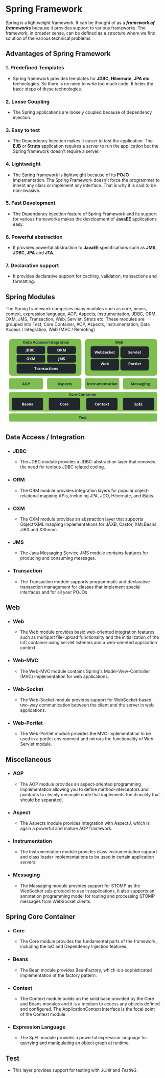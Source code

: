 # Spring Framework
Spring is a lightweight framework. It can be thought of as a ***framework of frameworks*** because it provides support to various frameworks. The framework, in broader sense, can be defined as a structure where we find solution of the various technical problems.

## Advantages of Spring Framework

### 1. **Predefined Templates**
   - Spring framework provides templates for **JDBC, Hibernate, JPA etc**. technologies. So there is no need to write too much code. It hides the basic steps of these technologies.
### 2. **Loose Coupling**
   - The Spring applications are loosely coupled because of dependency injection.
### 3. **Easy to test**
   - The Dependency Injection makes it easier to test the application. The **EJB** or **Struts** application requires a server to run the application but the Spring framework doesn't require a server.
### 4. **Lightweight**
   - The Spring framework is lightweight because of its **POJO** implementation. The Spring Framework doesn't force the programmer to inherit any class or implement any interface.        That is why it is said to be non-invasive.
### 5. **Fast Development**
   - The Dependency Injection feature of Spring Framework and its support for various frameworks makes the development of **JavaEE** applications easy.
### 6. **Powerful abstraction**
   - It provides powerful abstraction to **JavaEE** specifications such as **JMS, JDBC, JPA** and **JTA**.
### 7. **Declarative support**
   - It provides declarative support for caching, validation, transactions and formatting.
   
## Spring Modules
The Spring framework comprises many modules such as core, beans, context, expression language, AOP, Aspects, Instrumentation, JDBC, ORM, OXM, JMS, Transaction, Web, Servlet, Struts etc. These modules are grouped into Test, Core Container, AOP, Aspects, Instrumentation, Data Access / Integration, Web (MVC / Remoting)

![This is spring modules](image/spring-modules.png)

## Data Access / Integration
- ### JDBC
  - The JDBC module provides a JDBC-abstraction layer that removes the need for tedious JDBC related coding.
- ### ORM
  - The ORM module provides integration layers for popular object-relational mapping APIs, including JPA, JDO, Hibernate, and iBatis.
- ### OXM
  - The OXM module provides an abstraction layer that supports Object/XML mapping implementations for JAXB, Castor, XMLBeans, JiBX and XStream.
- ### JMS
  - The Java Messaging Service JMS module contains features for producing and consuming messages.
- ### Transaction
  - The Transaction module supports programmatic and declarative transaction management for classes that implement special interfaces and for all your POJOs.

## Web
- ### Web
  - The Web module provides basic web-oriented integration features such as multipart file-upload functionality and the initialization of the IoC container using servlet         listeners and a web-oriented application context.
- ### Web-MVC
  - The Web-MVC module contains Spring's Model-View-Controller (MVC) implementation for web applications.
- ### Web-Socket
  - The Web-Socket module provides support for WebSocket-based, two-way communication between the client and the server in web applications.
- ### Web-Portlet
  - The Web-Portlet module provides the MVC implementation to be used in a portlet environment and mirrors the functionality of Web-Servlet module.

## Miscellaneous
- ### AOP
  - The AOP module provides an aspect-oriented programming implementation allowing you to define method-interceptors and pointcuts to cleanly decouple code that implements       functionality that should be separated.
- ### Aspect
  - The Aspects module provides integration with AspectJ, which is again a powerful and mature AOP framework.
- ### Instrumentation
  - The Instrumentation module provides class instrumentation support and class loader implementations to be used in certain application servers.
- ### Messaging
  - The Messaging module provides support for STOMP as the WebSocket sub-protocol to use in applications. It also supports an annotation programming model for routing and          processing STOMP messages from WebSocket clients.

## Spring Core Container
- ### Core
  - The Core module provides the fundamental parts of the framework, including the IoC and Dependency Injection features.
- ### Beans
  - The Bean module provides BeanFactory, which is a sophisticated implementation of the factory pattern.
- ### Context
  - The Context module builds on the solid base provided by the Core and Beans modules and it is a medium to access any objects defined and configured. The                       ApplicationContext interface is the focal point of the Context module.
- ### Expression Language
  - The SpEL module provides a powerful expression language for querying and manipulating an object graph at runtime.

## Test
- This layer provides support for testing with *JUnit* and *TestNG*.
